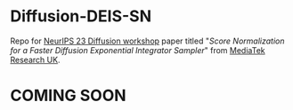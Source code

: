 # Diffusion-DEIS-SN
Repo for [NeurIPS 23 Diffusion workshop](https://openreview.net/group?id=NeurIPS.cc/2023/Workshop/Diffusion) paper titled "_Score Normalization for a Faster Diffusion Exponential Integrator Sampler_" from [MediaTek Research UK](https://i.mediatek.com/mediatekresearch).

# COMING SOON
